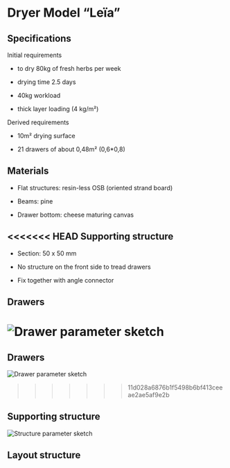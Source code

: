 ﻿Dryer Model “Leïa”
==================

Specifications
--------------

Initial requirements

-   to dry 80kg of fresh herbs per week

-   drying time 2.5 days

-   40kg workload

-   thick layer loading (4 kg/m²)

Derived requirements

-   10m² drying surface

-   21 drawers of about 0,48m² (0,6\*0,8)


Materials
---------

-   Flat structures: resin-less OSB (oriented strand board)

-   Beams: pine

-   Drawer bottom: cheese maturing canvas

<<<<<<< HEAD
Supporting structure
---------

- Section: 50 x 50 mm
  
- No structure on the front side to tread drawers

- Fix together with angle connector

Drawers
-------

![Drawer parameter sketch](https://github.com/jbon/Drying-open-source-solution/blob/master/02%20-%20Developing/Dryer%20Le%C3%AFa/Drawings/Parameters-drawer.png)
=======
Drawers
-------

![Drawer parameter sketch](./Drawings/Parameters-drawer.png)
>>>>>>> 11d028a6876b1f5498b6bf413ceeae2ae5af9e2b

Supporting structure
---------

![Structure parameter sketch](./Drawings/Parameters-structure.png)


Layout structure
---------
